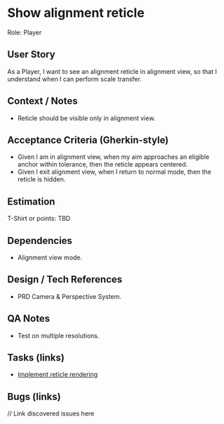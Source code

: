 # Show alignment reticle

Role: Player

## User Story
As a Player, I want to see an alignment reticle in alignment view, so that I understand when I can perform scale transfer.

## Context / Notes
- Reticle should be visible only in alignment view.

## Acceptance Criteria (Gherkin-style)
- Given I am in alignment view, when my aim approaches an eligible anchor within tolerance, then the reticle appears centered.
- Given I exit alignment view, when I return to normal mode, then the reticle is hidden.

## Estimation
T-Shirt or points: TBD

## Dependencies
- Alignment view mode.

## Design / Tech References
- PRD Camera & Perspective System.

## QA Notes
- Test on multiple resolutions.

## Tasks (links)
- [Implement reticle rendering](./tasks/implement-reticle-rendering.md)

## Bugs (links)
// Link discovered issues here
